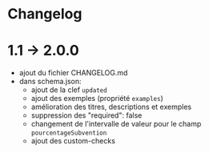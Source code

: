 <MenuSchema />

# Changelog

# 1.1 -> 2.0.0
- ajout du fichier CHANGELOG.md
- dans schema.json:
  - ajout de la clef `updated`
  - ajout des exemples (propriété `examples`)
  - amélioration des titres, descriptions et exemples
  - suppression des "required": false
  - changement de l'intervalle de valeur pour le champ `pourcentageSubvention`
  - ajout des custom-checks